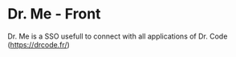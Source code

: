 # Dr. Me - Front

Dr. Me is a SSO usefull to connect with all applications of Dr. Code (https://drcode.fr/)
